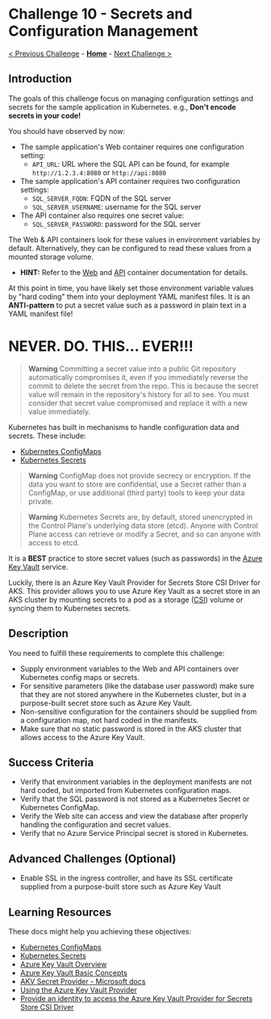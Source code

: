 # Challenge 10 - Secrets and Configuration Management

[< Previous Challenge](./Challenge-09-privatecluster.md) - **[Home](../README.md)** - [Next Challenge >](./Challenge-11-security.md)

## Introduction

The goals of this challenge focus on managing configuration settings and secrets for the sample application in Kubernetes. e.g., **Don't encode secrets in your code!**

You should have observed by now:

- The sample application's Web container requires one configuration setting:
    - `API_URL`: URL where the SQL API can be found, for example `http://1.2.3.4:8080` or `http://api:8080`
- The sample application's API container requires two configuration settings:
    - `SQL_SERVER_FQDN`: FQDN of the SQL server
    - `SQL_SERVER_USERNAME`: username for the SQL server
- The API container also requires one secret value:
    - `SQL_SERVER_PASSWORD`: password for the SQL server

The Web & API containers look for these values in environment variables by default. Alternatively, they can be configured to read these values from a mounted storage volume.

- **HINT:** Refer to the [Web](./Resources/Challenge-09/web) and [API](./Resources/Challenge-09/api) container documentation for details.

At this point in time, you have likely set those environment variable values by "hard coding" them into your deployment YAML manifest files. It is an **ANTI-pattern** to put a secret value such as a password in plain text in a YAML manifest file! 

# NEVER. DO. THIS... EVER!!!

> **Warning** Committing a secret value into a public Git repository automatically compromises it, even if you immediately reverse the commit to delete the secret from the repo. This is because the secret value will remain in the repository's history for all to see. You must consider that secret value compromised and replace it with a new value immediately.

Kubernetes has built in mechanisms to handle configuration data and secrets. These include:
- [Kubernetes ConfigMaps](https://kubernetes.io/docs/concepts/configuration/configmap/)
- [Kubernetes Secrets](https://kubernetes.io/docs/concepts/configuration/secret/)

> **Warning** ConfigMap does not provide secrecy or encryption. If the data you want to store are confidential, use a Secret rather than a ConfigMap, or use additional (third party) tools to keep your data private.

> **Warning** Kubernetes Secrets are, by default, stored unencrypted in the Control Plane's underlying data store (etcd). Anyone with Control Plane access can retrieve or modify a Secret, and so can anyone with access to etcd. 

It is a **BEST** practice to store secret values (such as passwords) in the [Azure Key Vault](https://learn.microsoft.com/en-us/azure/key-vault/general/overview) service.

Luckily, there is an Azure Key Vault Provider for Secrets Store CSI Driver for AKS.  This provider allows you to use Azure Key Vault as a secret store in an AKS cluster by mounting secrets to a pod as a storage ([CSI](https://kubernetes-csi.github.io/docs/)) volume or syncing them to Kubernetes secrets.

## Description

You need to fulfill these requirements to complete this challenge:

- Supply environment variables to the Web and API containers over Kubernetes config maps or secrets.
- For sensitive parameters (like the database user password) make sure that they are not stored anywhere in the Kubernetes cluster, but in a purpose-built secret store such as Azure Key Vault.
- Non-sensitive configuration for the containers should be supplied from a configuration map, not hard coded in the manifests.
- Make sure that no static password is stored in the AKS cluster that allows access to the Azure Key Vault.

## Success Criteria

- Verify that environment variables in the deployment manifests are not hard coded, but imported from Kubernetes configuration maps.
- Verify that the SQL password is not stored as a Kubernetes Secret or Kubernetes ConfigMap.
- Verify the Web site can access and view the database after properly handling the configuration and secret values.
- Verify that no Azure Service Principal secret is stored in Kubernetes.

## Advanced Challenges (Optional)

- Enable SSL in the ingress controller, and have its SSL certificate supplied from a purpose-built store such as Azure Key Vault

## Learning Resources

These docs might help you achieving these objectives:

- [Kubernetes ConfigMaps](https://kubernetes.io/docs/concepts/configuration/configmap/)
- [Kubernetes Secrets](https://kubernetes.io/docs/concepts/configuration/secret/)
- [Azure Key Vault Overview](https://learn.microsoft.com/en-us/azure/key-vault/general/overview)
- [Azure Key Vault Basic Concepts](https://docs.microsoft.com/azure/key-vault/general/basic-concepts)
- [AKV Secret Provider - Microsoft docs](https://docs.microsoft.com/azure/aks/csi-secrets-store-driver)
- [Using the Azure Key Vault Provider](https://azure.github.io/secrets-store-csi-driver-provider-azure/docs/getting-started/usage/)
- [Provide an identity to access the Azure Key Vault Provider for Secrets Store CSI Driver](https://learn.microsoft.com/en-us/azure/aks/csi-secrets-store-identity-access)
